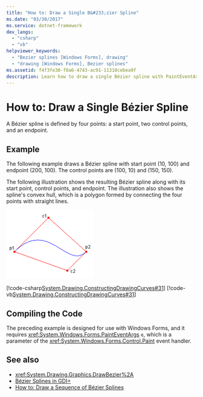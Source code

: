 ```yaml
---
title: "How to: Draw a Single B&#233;zier Spline"
ms.date: "03/30/2017"
ms.service: dotnet-framework
dev_langs: 
  - "csharp"
  - "vb"
helpviewer_keywords: 
  - "Bezier splines [Windows Forms], drawing"
  - "drawing [Windows Forms], Bezier splines"
ms.assetid: f4f3fe30-f0a6-4743-ac91-11310cebea9f
description: Learn how to draw a single Bézier spline with PaintEventArgs e, which is a parameter of the Paint event handler
---
```

# How to: Draw a Single B&#233;zier Spline

A Bézier spline is defined by four points: a start point, two control points, and an endpoint.

## Example

The following example draws a Bézier spline with start point (10, 100) and endpoint (200, 100). The control points are (100, 10) and (150, 150).

The following illustration shows the resulting Bézier spline along with its start point, control points, and endpoint. The illustration also shows the spline's convex hull, which is a polygon formed by connecting the four points with straight lines.

![Illustration of a Bezier Spline.](./media/how-to-draw-a-single-bezier-spline/bezier-spline-illustration.png)

[!code-csharp[System.Drawing.ConstructingDrawingCurves#31](~/samples/snippets/csharp/VS_Snippets_Winforms/System.Drawing.ConstructingDrawingCurves/CS/Class1.cs#31)]
[!code-vb[System.Drawing.ConstructingDrawingCurves#31](~/samples/snippets/visualbasic/VS_Snippets_Winforms/System.Drawing.ConstructingDrawingCurves/VB/Class1.vb#31)]

## Compiling the Code

The preceding example is designed for use with Windows Forms, and it requires <xref:System.Windows.Forms.PaintEventArgs> `e`, which is a parameter of the <xref:System.Windows.Forms.Control.Paint> event handler.

## See also

- <xref:System.Drawing.Graphics.DrawBezier%2A>
- [Bézier Splines in GDI+](bezier-splines-in-gdi.md)
- [How to: Draw a Sequence of Bézier Splines](how-to-draw-a-sequence-of-bezier-splines.md)
